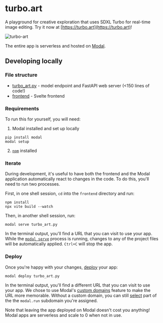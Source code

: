 # turbo.art

A playground for creative exploration that uses SDXL Turbo for real-time image editing. Try it now at [https://turbo.art](https://turbo.art)!

![turbo-art](https://github.com/modal-labs/turbo-art/assets/5786378/bb185f24-9946-4c26-a7ca-7c8732ea77f0)

The entire app is serverless and hosted on [Modal](https://modal.com/).

## Developing locally

### File structure

- [turbo_art.py](./turbo_art.py) - model endpoint and FastAPI web server (<150 lines of code!)
- [frontend](./frontend) - Svelte frontend

### Requirements

To run this for yourself, you will need:

1. Modal installed and set up locally

```shell
pip install modal
modal setup
```

2. [`npm`](https://docs.npmjs.com/downloading-and-installing-node-js-and-npm) installed

### Iterate

During development, it's useful to have both the frontend and the Modal application automatically react to changes in the code. To do this, you'll need to run two processes.

First, in one shell session, `cd` into the `frontend` directory and run:

```shell
npm install
npx vite build --watch
```

Then, in another shell session, run:

```shell
modal serve turbo_art.py
```

In the terminal output, you'll find a URL that you can visit to use your app. While the [`modal serve`](<(https://modal.com/docs/guide/webhooks#developing-with-modal-serve)>) process is running, changes to any of the project files will be automatically applied. `Ctrl+C` will stop the app.

### Deploy

Once you're happy with your changes, [deploy](https://modal.com/docs/guide/managing-deployments#creating-deployments) your app:

```shell
modal deploy turbo_art.py
```

In the terminal output, you'll find a different URL that you can visit to use your app. We chose to use Modal's [custom domains](https://modal.com/docs/guide/webhooks#custom-domains) feature to make the URL more memorable. Without a custom domain, you can still [select](https://modal.com/docs/guide/webhook-urls#user-specified-urls) part of the the `modal.run` subdomain you're assigned.

Note that leaving the app deployed on Modal doesn't cost you anything! Modal apps are serverless and scale to 0 when not in use.

